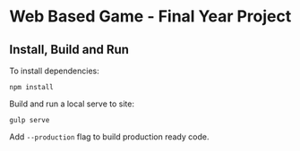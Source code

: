 # Web Based Game - Final Year Project

## Install, Build and Run

To install dependencies:

```
npm install
```

Build and run a local serve to site:

```
gulp serve
```

Add `--production` flag to build production ready code.